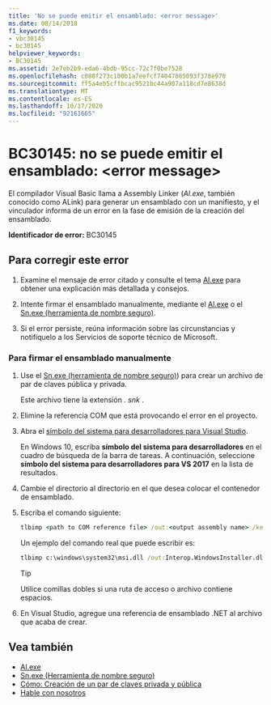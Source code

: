 ```yaml
---
title: 'No se puede emitir el ensamblado: <error message>'
ms.date: 08/14/2018
f1_keywords:
- vbc30145
- bc30145
helpviewer_keywords:
- BC30145
ms.assetid: 2e7eb2b9-eda6-4bdb-95cc-72c7f0be7528
ms.openlocfilehash: c088f273c100b1a7eefcf74047865093f378e970
ms.sourcegitcommit: ff5a4eb5cffbcac9521bc44a907a118cd7e8638d
ms.translationtype: MT
ms.contentlocale: es-ES
ms.lasthandoff: 10/17/2020
ms.locfileid: "92161665"
---
```

# <a name="bc30145-unable-to-emit-assembly-error-message"></a>BC30145: no se puede emitir el ensamblado: \<error message>

El compilador Visual Basic llama a Assembly Linker (*Al.exe*, también conocido como ALink) para generar un ensamblado con un manifiesto, y el vinculador informa de un error en la fase de emisión de la creación del ensamblado.

**Identificador de error:** BC30145

## <a name="to-correct-this-error"></a>Para corregir este error

1. Examine el mensaje de error citado y consulte el tema [Al.exe](../../../framework/tools/al-exe-assembly-linker.md) para obtener una explicación más detallada y consejos.

2. Intente firmar el ensamblado manualmente, mediante el [Al.exe](../../../framework/tools/al-exe-assembly-linker.md) o el [Sn.exe (herramienta de nombre seguro)](../../../framework/tools/sn-exe-strong-name-tool.md).

3. Si el error persiste, reúna información sobre las circunstancias y notifíquelo a los Servicios de soporte técnico de Microsoft.

### <a name="to-sign-the-assembly-manually"></a>Para firmar el ensamblado manualmente

1. Use el [Sn.exe (herramienta de nombre seguro)](../../../framework/tools/sn-exe-strong-name-tool.md)) para crear un archivo de par de claves pública y privada.

   Este archivo tiene la extensión *. snk* .

2. Elimine la referencia COM que está provocando el error en el proyecto.

3. Abra el [símbolo del sistema para desarrolladores para Visual Studio](../../../framework/tools/developer-command-prompt-for-vs.md).

   En Windows 10, escriba **símbolo del sistema para desarrolladores** en el cuadro de búsqueda de la barra de tareas. A continuación, seleccione **símbolo del sistema para desarrolladores para VS 2017** en la lista de resultados.

4. Cambie el directorio al directorio en el que desea colocar el contenedor de ensamblado.

5. Escriba el comando siguiente:

    ```cmd
    tlbimp <path to COM reference file> /out:<output assembly name> /keyfile:<path to .snk file>
    ```

   Un ejemplo del comando real que puede escribir es:

    ```cmd
    tlbimp c:\windows\system32\msi.dll /out:Interop.WindowsInstaller.dll /keyfile:"c:\documents and settings\mykey.snk"
    ```

   > [!TIP]
   > Utilice comillas dobles si una ruta de acceso o archivo contiene espacios.

6. En Visual Studio, agregue una referencia de ensamblado .NET al archivo que acaba de crear.

## <a name="see-also"></a>Vea también

- [Al.exe](../../../framework/tools/al-exe-assembly-linker.md)
- [Sn.exe (Herramienta de nombre seguro)](../../../framework/tools/sn-exe-strong-name-tool.md)
- [Cómo: Creación de un par de claves privada y pública](../../../standard/assembly/create-public-private-key-pair.md)
- [Hable con nosotros](/visualstudio/ide/feedback-options)
